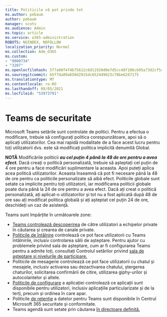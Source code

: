 ```yaml
---
title: Politicile vă pot prinde tot
ms.author: pebaum
author: pebaum
manager: scotv
ms.audience: Admin
ms.topic: article
ms.service: o365-administration
ROBOTS: NOINDEX, NOFOLLOW
localization_priority: Normal
ms.collection: Adm_O365
ms.custom:
- "9000734"
- "3207"
ms.openlocfilehash: 5f7a08f4f4b75612c6d11920d0e7d5cc48f106c695a73d2cf5461af8fa881634
ms.sourcegitcommit: b5f7da89a650d2915dc652449623c78be6247175
ms.translationtype: MT
ms.contentlocale: ro-RO
ms.lasthandoff: 08/05/2021
ms.locfileid: "53973791"
---
```

# <a name="teams-policies"></a>Teams de securitate

Microsoft Teams setările sunt controlate de politici. Pentru a efectua o modificare, trebuie să configurați politica corespunzătoare, apoi să o aplicați utilizatorilor. Cea mai rapidă modalitate de a face acest lucru pentru toți utilizatorii dvs. este să modificați politica implicită denumită Global. 

**NOTĂ** Modificările politicii **_au cel puțin 4 până la 48 de ore pentru a avea efect._** Dacă creați o politică personalizată, trebuie să așteptați cel puțin de 4 ore pentru a face modificări suplimentare la aceasta. Apoi puteți aplica acea politică utilizatorilor. Aceasta înseamnă că pot fi necesare până la 48 de ore pentru ca politicile personalizate să aibă efect. Politicile globale sunt setate ca implicite pentru toți utilizatorii, iar modificarea politicii globale poate dura până la 24 de ore pentru a avea efect. Dacă ați creat o politică personalizată, ați aplicat-o utilizatorilor și tot nu a fost aplicată după 48 de ore sau ați modificat politica globală și ați așteptat cel puțin 24 de ore, deschideți un caz de asistență.

Teams sunt împărțite în următoarele zone:

- [Teams controlează descoperirea](https://docs.microsoft.com/MicrosoftTeams/teams-policies) de către utilizatori a echipelor private în căutarea și crearea de canale private.  
- [Politicile de întâlnire](https://docs.microsoft.com/microsoftteams/meeting-policies-in-teams) controlează ce pot face utilizatorii cu Teams întâlnirile, inclusiv controlarea sălii de așteptare. Pentru ajutor cu problemele privind sala de așteptare, cum ar fi configurarea Teams pentru a admite toți, consultați Controlul setărilor privind [sala de așteptare și nivelurile de participare.](https://docs.microsoft.com/alchemyinsights/bypass-lobby)
- [](https://docs.microsoft.com/microsoftteams/messaging-policies-in-teams) Politicile de mesagerie controlează ce pot face utilizatorii cu chatul și mesajele, inclusiv activarea sau dezactivarea chatului, ștergerea chaturilor, solicitarea confirmării de citire, utilizarea giphy-urilor și autocolantelor și altele.
- [Politicile de configurare](https://docs.microsoft.com/MicrosoftTeams/teams-app-setup-policies) a aplicației controlează ce aplicații sunt disponibile pentru utilizatori, inclusiv aplicațiile particularizate și de la terți, precum și ordinea în care apar.  
- Politicile [de retenție](https://docs.microsoft.com/microsoftteams/retention-policies) a datelor pentru Teams sunt disponibile în Centrul Microsoft 365 securitate și conformitate.
- Teams agendă sunt setate prin căutarea [în directoare definită.](https://docs.microsoft.com/MicrosoftTeams/teams-scoped-directory-search)